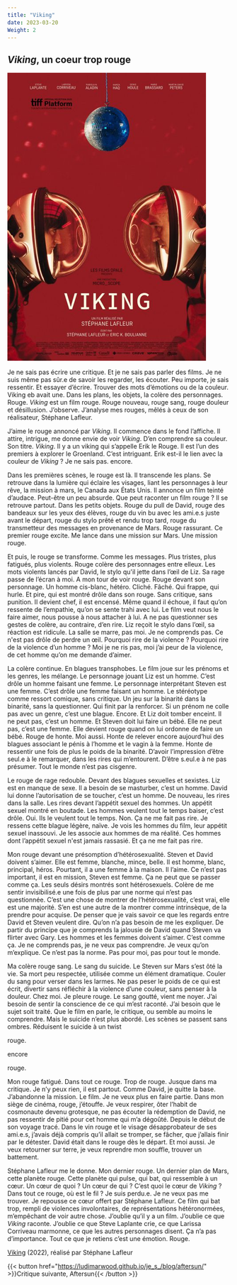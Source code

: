 ```yaml
---
title: "Viking"
date: 2023-03-20
Weight: 2
---
```


## *Viking*, un coeur trop rouge

![viking](../viking.jpg)

Je ne sais pas écrire une critique. Et je ne sais pas parler des films. Je ne suis même pas sûr.e de savoir les regarder, les écouter. Peu importe, je sais ressentir. Et essayer d’écrire. Trouver des mots d’émotions ou de la couleur. Viking eb avait une. Dans les plans, les objets, la colère des personnages. Rouge. *Viking* est un film rouge. Rouge nouveau, rouge sang, rouge douleur et désillusion. J’observe. J’analyse mes rouges, mêlés à ceux de son réalisateur, Stéphane Lafleur. 

J’aime le rouge annoncé par *Viking*. Il commence dans le fond l’affiche. Il attire, intrigue, me donne envie de voir *Viking*. D’en comprendre sa couleur. Son titre. *Viking*. Il y a un viking qui s’appelle Erik le Rouge. Il est l’un des premiers à explorer le Groenland. C’est intriguant. Erik est-il le lien avec la couleur de *Viking* ? Je ne sais pas. encore.

Dans les premières scènes, le rouge est là. Il transcende les plans. Se retrouve dans la lumière qui éclaire les visages, liant les personnages à leur rêve, la mission à mars, le Canada aux États Unis. Il annonce un film teinté d’audace. Peut-être un peu absurde. Que peut raconter un film rouge ? Il se retrouve partout. Dans les petits objets. Rouge du pull de David, rouge des bandeaux sur les yeux des élèves, rouge du vin bu avec les ami.e.s juste avant le départ, rouge du stylo prêté et rendu trop tard, rouge du transmetteur des messages en provenance de Mars. Rouge rassurant. Ce premier rouge excite. Me lance dans une mission sur Mars. Une mission rouge.  

Et puis, le rouge se transforme. Comme les messages. Plus tristes, plus fatigués, plus violents. Rouge colère des personnages entre elleux. Les mots violents lancés par David, le stylo qu'il jette dans l’œil de Liz. Sa rage passe de l’écran à moi. A mon tour de voir rouge. Rouge devant son personnage. Un homme cis-blanc, hétéro. Cliché. Fâché. Qui frappe, qui hurle. Et pire, qui est montré drôle dans son rouge. Sans critique, sans punition. Il devient chef, il est encensé. Même quand il échoue, il faut qu’on ressente de l’empathie, qu’on se sente trahi avec lui. Le film veut nous le faire aimer, nous pousse à nous attacher à lui. A ne pas questionner ses gestes de colère, au contraire, d’en rire. Liz reçoit le stylo dans l’œil, sa réaction est ridicule. La salle se marre, pas moi. Je ne comprends pas. Ce n'est pas drôle de perdre un œil. Pourquoi rire de la violence ? Pourquoi rire de la violence d’un homme ? Moi je ne ris pas, moi j’ai peur de la violence, de cet homme qu’on me demande d’aimer. 

La colère continue. En blagues transphobes. Le film joue sur les prénoms et les genres, les mélange. Le personnage jouant Liz est un homme. C’est drôle un homme faisant une femme. Le personnage interprétant Steven est une femme. C’est drôle une femme faisant un homme. Le stéréotype comme ressort comique, sans critique. Un jeu sur la binarité dans la binarité, sans la questionner. Qui finit par la renforcer. Si un prénom ne colle pas avec un genre, c’est une blague. Encore. Et Liz doit tomber enceint. Il ne peut pas, c’est un homme. Et Steven doit lui faire un bébé. Elle ne peut pas, c’est une femme. Elle devient rouge quand on lui ordonne de faire un bébé. Rouge de honte. Moi aussi. Honte de relever encore aujourd’hui des blagues associant le pénis à l’homme et le vagin à la femme. Honte de ressentir une fois de plus le poids de la binarité. D’avoir l’impression d’être seul.e à le remarquer, dans les rires qui m’entourent. D’être s.eul.e à ne pas présumer. Tout le monde n’est pas cisgenre. 

Le rouge de rage redouble. Devant des blagues sexuelles et sexistes. Liz est en manque de sexe. Il a besoin de se masturber, c’est un homme. David lui donne l’autorisation de se toucher, c’est un homme. De nouveau, les rires dans la salle. Les rires devant l’appétit sexuel des hommes. Un appétit sexuel montré en boutade. Les hommes veulent tout le temps baiser, c’est drôle. Oui. Ils le veulent tout le temps. Non. Ça ne me fait pas rire. Je ressens cette blague légère, naïve. Je vois les hommes du film, leur appétit sexuel inassouvi. Je les associe aux hommes de ma réalité. Ces hommes dont l’appétit sexuel n'est jamais rassasié. Et ça ne me fait pas rire.  

Mon rouge devant une présomption d’hétérosexualité. Steven et David doivent s’aimer. Elle est femme, blanche, mince, belle. Il est homme, blanc, principal, héros. Pourtant, il a une femme à la maison. Il l’aime. Ce n’est pas important, il est en mission, Steven est femme. Ça ne peut que se passer comme ça. Les seuls désirs montrés sont hétérosexuels. Colère de me sentir invisibilisé.e une fois de plus par une norme qui n’est pas questionnée. C’est une chose de montrer de l’hétérosexualité, c’est vrai, elle est une majorité. S’en est une autre de la montrer comme intrinsèque, de la prendre pour acquise. De penser que je vais savoir ce que les regards entre David et Steven veulent dire. Qu’on n’a pas besoin de me les expliquer. De partir du principe que je comprends la jalousie de David quand Steven va flirter avec Gary. Les hommes et les femmes doivent s’aimer. C’est comme ça. Je ne comprends pas, je ne veux pas comprendre. Je veux qu’on m’explique. Ce n’est pas la norme. Pas pour moi, pas pour tout le monde. 

Ma colère rouge sang. Le sang du suicide. Le Steven sur Mars s’est ôté la vie. Sa mort peu respectée, utilisée comme un élément dramatique. Couler du sang pour verser dans les larmes. Ne pas peser le poids de ce qui est écrit, divertir sans réfléchir à la violence d’une couleur, sans penser à la douleur. Chez moi. Je pleure rouge. Le sang goutté, vient me noyer. J’ai besoin de sentir la conscience de ce qui m’est raconté. J’ai besoin que le sujet soit traité. Que le film en parle, le critique, ou semble au moins le comprendre. Mais le suicide n’est plus abordé. Les scènes se passent sans ombres. Réduisent le suicide à un twist

rouge. 

encore 

rouge. 

Mon rouge fatigué. Dans tout ce rouge. Trop de rouge. Jusque dans ma critique. Je n’y peux rien, il est partout. Comme David, je quitte la base. J’abandonne la mission. Le film. Je ne veux plus en faire partie. Dans mon siège de cinéma, rouge, j’étouffe. Je veux respirer, ôter l’habit de cosmonaute devenu grotesque, ne pas écouter la rédemption de David, ne pas ressentir de pitié pour cet homme qui m’a dégoûté. Depuis le début de son voyage tracé. Dans le vin rouge et le visage désapprobateur de ses ami.e.s, j’avais déjà compris qu’il allait se tromper, se fâcher, que j’allais finir par le détester. David était dans le rouge dès le départ. Et moi aussi. Je veux retourner sur terre, je veux reprendre mon souffle, trouver un battement.

Stéphane Lafleur me le donne. Mon dernier rouge. Un dernier plan de Mars, cette planète rouge. Cette planète qui pulse, qui bat, qui ressemble à un cœur. Un cœur de quoi ? Un cœur de qui ? C’est quoi le cœur de *Viking* ? Dans tout ce rouge, où est le fil ? Je suis perdu.e. Je ne veux pas me trouver. Je repousse ce cœur offert par Stéphane Lafleur. Ce film qui bat trop,  rempli de violences involontaires, de représentations hétéronormées, m’empêchant de voir autre chose. J’oublie qu’il y a un film. J’oublie ce que *Viking* raconte. J’oublie ce que Steve Laplante crie, ce que Larissa Corriveau marmonne, ce que les autres personnages disent. Ça n’a pas d’importance. Tout ce que je retiens c’est une émotion. Rouge. 


[Viking](https://www.youtube.com/watch?v=oGQz7Es4xs8) (2022), réalisé par Stéphane Lafleur

{{< button href="https://ludimarwood.github.io/je_s_/blog/aftersun/" >}}Critique suivante, Aftersun{{< /button >}}


 
